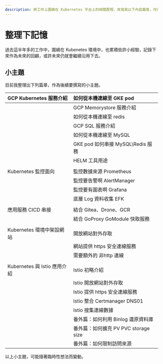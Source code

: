 ```yaml
---
description: 將工作上圍繞在 Kubernetes 平台上的相關歷程，來寫寫以下內容篇章，作為延續去年 KK8s 主題之後續的『實務記憶篇』。
---
```


# 整理下記憶

過去這半年多的工作中，圍繞在 Kubenetes 環境中，也累積些許小經驗，記錄下來作為未來的回顧，或許未來仍就會繼續沿用下去。

## 小主題

目前我整理出下列篇章，作為後續要撰寫的小主題。

| GCP Kubernetes 服務介紹 | 如何從本機連線至 GKE pod |
| :--- | :--- |
|  | GCP Memorystore 服務介紹 |
|  | 如何從本機連線至 redis |
|  | GCP SQL 服務介紹 |
|  | 如何從本機連線至 MySQL |
|  | GKE pod 如何串接 MySQL\Redis 服務 |
|  | HELM 工具用途 |
|  |  |
| Kubernetes 監控面向 | 監控數據來源 Prometheus |
|  | 監控要告警啊 AlertManager |
|  | 監控要有圖表啊 Grafana |
|  | 底層 Log 資料收集 EFK |
|  |  |
| 應用服務 CICD 串接 | 結合 Gitea、Drone、GCR |
|  | 結合 GoProxy GoModule 快取服務 |
|  |  |
| Kubernetes 環境中架設網站 | 開放網站對外存取 |
|  | 網站提供 https 安全連線服務 |
|  | 需要額外的 非http 連線 |
|  |  |
| Kubernetes 與 Istio 應用介紹 | Istio 初略介紹 |
|  | Istio 開放網站對外存取 |
|  | Istio 提供 https 安全連線服務 |
|  | Istio 整合 Certmanager DNS01 |
|  | Istio 搜集連線數據 |
|  | 番外篇：如何利用 Binlog 還原資料庫 |
|  | 番外篇：如何擴充 PV PVC storage size |
|  | 番外篇：如何限制訪問來源 |

以上小主題，可能隨著臨時性想法而變動。

